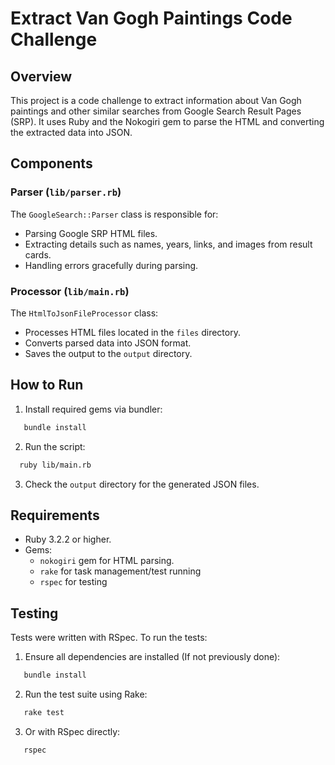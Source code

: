 # Extract Van Gogh Paintings Code Challenge

## Overview

This project is a code challenge to extract information about Van Gogh paintings and other similar searches from Google Search Result Pages (SRP). It uses Ruby and the Nokogiri gem to parse the HTML and converting the extracted data into JSON.

## Components

### Parser (`lib/parser.rb`)
The `GoogleSearch::Parser` class is responsible for:
- Parsing Google SRP HTML files.
- Extracting details such as names, years, links, and images from result cards.
- Handling errors gracefully during parsing.

### Processor (`lib/main.rb`)
The `HtmlToJsonFileProcessor` class:
- Processes HTML files located in the `files` directory.
- Converts parsed data into JSON format.
- Saves the output to the `output` directory.

## How to Run

1. Install required gems via bundler:
```bash
   bundle install
```
2. Run the script:
```bash
  ruby lib/main.rb
```
3. Check the `output` directory for the generated JSON files.

## Requirements

- Ruby 3.2.2 or higher.
- Gems:
  - `nokogiri` gem for HTML parsing.
  - `rake` for task management/test running
  - `rspec` for testing

## Testing

Tests were written with RSpec. To run the tests:

1. Ensure all dependencies are installed (If not previously done):
```bash
   bundle install
```
2. Run the test suite using Rake:
```bash
   rake test
```
3. Or with RSpec directly:
```bash
   rspec
```

